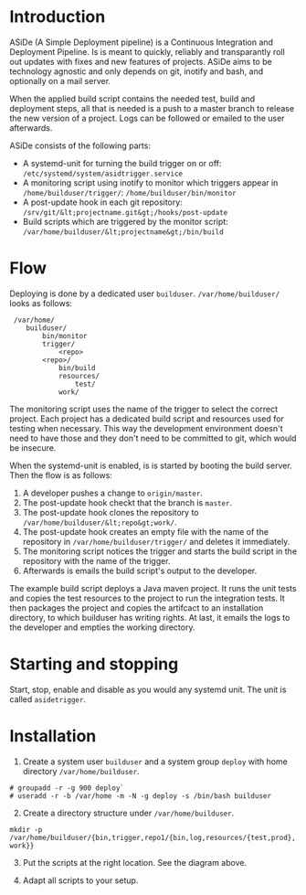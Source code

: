 # Introduction

ASiDe (A Simple Deployment pipeline) is a Continuous Integration and Deployment Pipeline. Is is meant to quickly, reliably and transparantly roll out updates with fixes and new features of projects. ASiDe aims to be technology agnostic and only depends on git, inotify and bash, and optionally on a mail server.

When the applied build script contains the needed test, build and deployment steps, all that is needed is a push to a master branch to release the new version of a project. Logs can be followed or emailed to the user afterwards.

ASiDe consists of the following parts:

* A systemd-unit for turning the build trigger on or off: `/etc/systemd/system/asidtrigger.service`
* A monitoring script using inotify to monitor which triggers appear in `/home/builduser/trigger/`: `/home/builduser/bin/monitor`
* A post-update hook in each git repository: `/srv/git/&lt;projectname.git&gt;/hooks/post-update`
* Build scripts which are triggered by the monitor script: `/var/home/builduser/&lt;projectname&gt;/bin/build`

# Flow

Deploying is done by a dedicated user `builduser`. `/var/home/builduser/` looks as follows:

```
 /var/home/
 	builduser/
 		bin/monitor
 		trigger/
 			<repo>
 		<repo>/
 			bin/build
 			resources/
 				test/
 			work/
```

The monitoring script uses the name of the trigger to select the correct project. Each project has a dedicated build script and resources used for testing when necessary. This way the development environment doesn't need to have those and they don't need to be committed to git, which would be insecure.

When the systemd-unit is enabled, is is started by booting the build server. Then the flow is as follows:

1. A developer pushes a change to `origin/master`.
2. The post-update hook checkt that the branch is `master`.
3. The post-update hook clones the repository to `/var/home/builduser/&lt;repo&gt;work/`.
4. The post-update hook creates an empty file with the name of the repository in `/var/home/builduser/trigger/` and deletes it immediately.
5. The monitoring script notices the trigger and starts the build script in the repository with the name of the trigger.
6. Afterwards is emails the build script's output to the developer.

The example build script deploys a Java maven project. It runs the unit tests and copies the test resources to the project to run the integration tests. It then packages the project and copies the artifcact to an installation directory, to which builduser has writing rights. At last, it emails the logs to the developer and empties the working directory.

# Starting and stopping

Start, stop, enable and disable as you would any systemd unit. The unit is called `asidetrigger`.

# Installation

1. Create a system user `builduser` and a system group `deploy` with home directory `/var/home/builduser`.

```
# groupadd -r -g 900 deploy`
# useradd -r -b /var/home -m -N -g deploy -s /bin/bash builduser
```

2. Create a directory structure under `/var/home/builduser`.

`mkdir -p /var/home/builduser/{bin,trigger,repo1/{bin,log,resources/{test,prod},work}}`

3. Put the scripts at the right location. See the diagram above.

4. Adapt all scripts to your setup.
